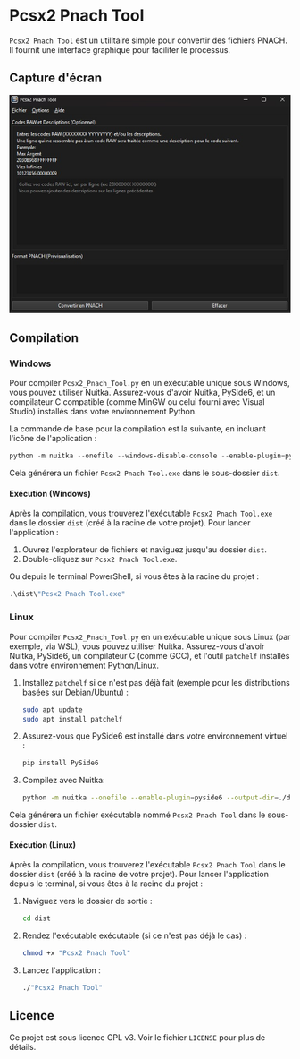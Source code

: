 # Pcsx2 Pnach Tool

`Pcsx2 Pnach Tool` est un utilitaire simple pour convertir des fichiers PNACH. Il fournit une interface graphique pour faciliter le processus.

## Capture d'écran

![Capture d'écran de Pcsx2 Pnach Tool](https://raw.githubusercontent.com/paynssj4/pyconvert-pnach/main/Pcsx2%20Pnach%20Tool.jpg)

## Compilation

### Windows

Pour compiler `Pcsx2_Pnach_Tool.py` en un exécutable unique sous Windows, vous pouvez utiliser Nuitka. Assurez-vous d'avoir Nuitka, PySide6, et un compilateur C compatible (comme MinGW ou celui fourni avec Visual Studio) installés dans votre environnement Python.

La commande de base pour la compilation est la suivante, en incluant l'icône de l'application :

```powershell
python -m nuitka --onefile --windows-disable-console --enable-plugin=pyside6 --windows-icon-from-ico="Pcsx2 Pnach Tool.ico" --output-dir=.\dist --output-filename="Pcsx2 Pnach Tool" Pcsx2_Pnach_Tool.py
```

Cela générera un fichier `Pcsx2 Pnach Tool.exe` dans le sous-dossier `dist`.

#### Exécution (Windows)

Après la compilation, vous trouverez l'exécutable `Pcsx2 Pnach Tool.exe` dans le dossier `dist` (créé à la racine de votre projet).
Pour lancer l'application :
1. Ouvrez l'explorateur de fichiers et naviguez jusqu'au dossier `dist`.
2. Double-cliquez sur `Pcsx2 Pnach Tool.exe`.

Ou depuis le terminal PowerShell, si vous êtes à la racine du projet :
```powershell
.\dist\"Pcsx2 Pnach Tool.exe"
```

### Linux

Pour compiler `Pcsx2_Pnach_Tool.py` en un exécutable unique sous Linux (par exemple, via WSL), vous pouvez utiliser Nuitka. Assurez-vous d'avoir Nuitka, PySide6, un compilateur C (comme GCC), et l'outil `patchelf` installés dans votre environnement Python/Linux.

1.  Installez `patchelf` si ce n'est pas déjà fait (exemple pour les distributions basées sur Debian/Ubuntu) :
    ```bash
    sudo apt update
    sudo apt install patchelf
    ```
2.  Assurez-vous que PySide6 est installé dans votre environnement virtuel :
    ```bash
    pip install PySide6
    ```
3.  Compilez avec Nuitka:
       
    ```bash
    python -m nuitka --onefile --enable-plugin=pyside6 --output-dir=./dist --output-filename="Pcsx2 Pnach Tool" Pcsx2_Pnach_Tool.py
    ```

Cela générera un fichier exécutable nommé `Pcsx2 Pnach Tool` dans le sous-dossier `dist`.

#### Exécution (Linux)

Après la compilation, vous trouverez l'exécutable `Pcsx2 Pnach Tool` dans le dossier `dist` (créé à la racine de votre projet).
Pour lancer l'application depuis le terminal, si vous êtes à la racine du projet :
1. Naviguez vers le dossier de sortie :
   ```bash
   cd dist
   ```
2. Rendez l'exécutable exécutable (si ce n'est pas déjà le cas) :
   ```bash
   chmod +x "Pcsx2 Pnach Tool"
   ```
3. Lancez l'application :
   ```bash
   ./"Pcsx2 Pnach Tool"
   ```

## Licence

Ce projet est sous licence GPL v3. Voir le fichier `LICENSE` pour plus de détails.
